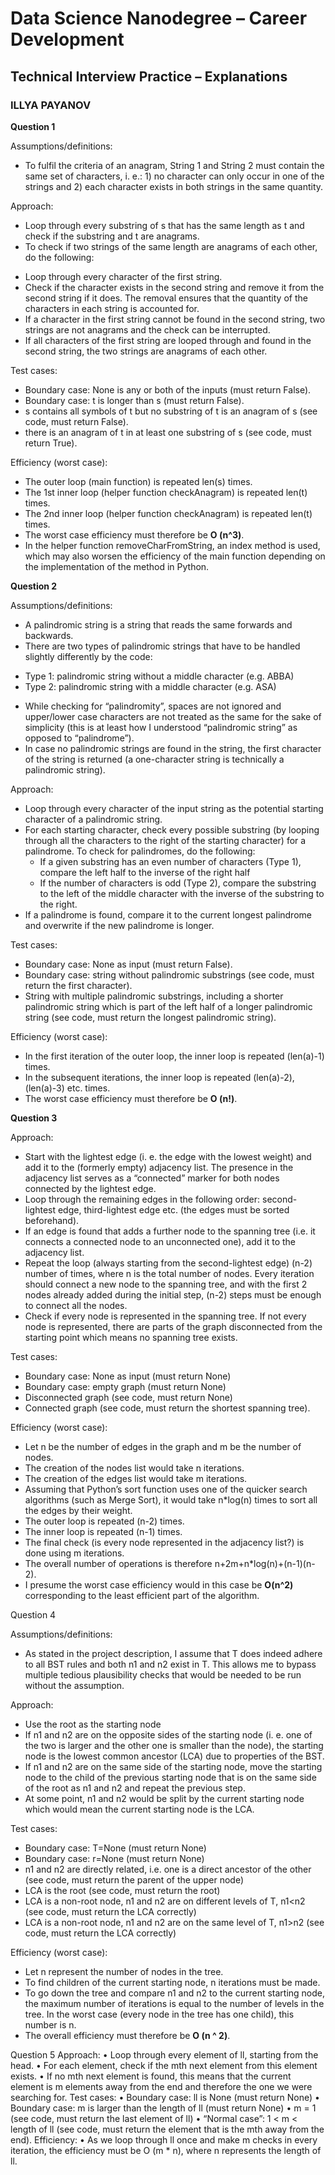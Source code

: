 # Data Science Nanodegree – Career Development
## Technical Interview Practice – Explanations
### ILLYA PAYANOV

**Question 1**

Assumptions/definitions:

*	To fulfil the criteria of an anagram, String 1 and String 2 must contain the same set of characters, i. e.: 1) no character can only occur in one of the strings and 2) each character exists in both strings in the same quantity.

Approach:
*	Loop through every substring of s that has the same length as t and check if the substring and t are anagrams.
*	To check if two strings of the same length are anagrams of each other, do the following:
  -	Loop through every character of the first string.
  -	Check if the character exists in the second string and remove it from the second string if it does. The removal ensures that the quantity of the characters in each string is accounted for.
  -	If a character in the first string cannot be found in the second string, two strings are not anagrams and the check can be interrupted.
  -	If all characters of the first string are looped through and found in the second string, the two strings are anagrams of each other.

Test cases:
*	Boundary case: None is any or both of the inputs (must return False).
*	Boundary case: t is longer than s (must return False).
*	s contains all symbols of t but no substring of t is an anagram of s (see code, must return False).
*	there is an anagram of t in at least one substring of s (see code, must return True).

Efficiency (worst case):
*	The outer loop (main function) is repeated len(s) times.
* The 1st inner loop (helper function checkAnagram) is repeated len(t) times.
*	The 2nd inner loop (helper function checkAnagram) is repeated len(t) times.
*	The worst case efficiency must therefore be **O (n^3)**.
*	In the helper function removeCharFromString, an index method is used, which may also worsen the efficiency of the main function depending on the implementation of the method in Python.

**Question 2**

Assumptions/definitions:

*	A palindromic string is a string that reads the same forwards and backwards.
*	There are two types of palindromic strings that have to be handled slightly differently by the code:
  -	Type 1: palindromic string without a middle character (e.g. ABBA)
  -	Type 2: palindromic string with a middle character (e.g. ASA)
*	While checking for “palindromity”, spaces are not ignored and upper/lower case characters are not treated as the same for the sake of simplicity (this is at least how I understood “palindromic string” as opposed to “palindrome”).
*	In case no palindromic strings are found in the string, the first character of the string is returned (a one-character string is technically a palindromic string). 

Approach:

*	Loop through every character of the input string as the potential starting character of a palindromic string.
* For each starting character, check every possible substring (by looping through all the characters to the right of the starting character) for a palindrome. To check for palindromes, do the following:
  - If a given substring has an even number of characters (Type 1), compare the left half to the inverse of the right half
  - If the number of characters is odd (Type 2), compare the substring to the left of the middle character with the inverse of the substring to the right.
* If a palindrome is found, compare it to the current longest palindrome and overwrite if the new palindrome is longer.

Test cases:
*	Boundary case: None as input (must return False).
*	Boundary case: string without palindromic substrings (see code, must return the first character).
*	String with multiple palindromic substrings, including a shorter palindromic string which is part of the left half of a longer palindromic string (see code, must return the longest palindromic string).

Efficiency (worst case):
*	In the first iteration of the outer loop, the inner loop is repeated (len(a)-1) times.
* In the subsequent iterations, the inner loop is repeated (len(a)-2), (len(a)-3) etc. times.
*	The worst case efficiency must therefore be **O (n!)**.

**Question 3**

Approach:
*	Start with the lightest edge (i. e. the edge with the lowest weight) and add it to the (formerly empty) adjacency list. The presence in the adjacency list serves as a “connected” marker for both nodes connected by the lightest edge.
*	Loop through the remaining edges in the following order: second-lightest edge, third-lightest edge etc. (the edges must be sorted beforehand).
*	If an edge is found that adds a further node to the spanning tree (i.e. it connects a connected node to an unconnected one), add it to the adjacency list.
*	Repeat the loop (always starting from the second-lightest edge) (n-2) number of times, where n is the total number of nodes. 
Every iteration should connect a new node to the spanning tree, and with the first 2 nodes already added during the initial step, (n-2) steps must be enough to connect all the nodes.
*	Check if every node is represented in the spanning tree. If not every node is represented, there are parts of the graph disconnected from the starting point which means no spanning tree exists.

Test cases:
*	Boundary case: None as input (must return None)
*	Boundary case: empty graph (must return None)
*	Disconnected graph (see code, must return None)
*	Connected graph (see code, must return the shortest spanning tree).

Efficiency (worst case):
*	Let n be the number of edges in the graph and m be the number of nodes.
* The creation of the nodes list would take n iterations.
*	The creation of the edges list would take m iterations.
*	Assuming that Python’s sort function uses one of the quicker search algorithms (such as Merge Sort), it would take n*log(n) times to sort all the edges by their weight.
*	The outer loop is repeated (n-2) times.
*	The inner loop is repeated (n-1) times.
*	The final check (is every node represented in the adjacency list?) is done using m iterations.
*	The overall number of operations is therefore n+2m+n*log(n)+(n-1)(n-2).
*	I presume the worst case efficiency would in this case be **O(n^2)** corresponding to the least efficient part of the algorithm.
	
Question 4

Assumptions/definitions:

* As stated in the project description, I assume that T does indeed adhere to all BST rules and both n1 and n2 exist in T. This allows me to bypass multiple tedious plausibility checks that would be needed to be run without the assumption.

Approach:
* Use the root as the starting node
* If n1 and n2 are on the opposite sides of the starting node (i. e. one of the two is larger and the other one is smaller than the node), the starting node is the lowest common ancestor (LCA) due to properties of the BST.
* If n1 and n2 are on the same side of the starting node, move the starting node to the child of the previous starting node that is on the same side of the root as n1 and n2 and repeat the previous step.
* At some point, n1 and n2 would be split by the current starting node which would mean the current starting node is the LCA.

Test cases:
* Boundary case: T=None (must return None)
* Boundary case: r=None (must return None)
* n1 and n2 are directly related, i.e. one is a direct ancestor of the other (see code, must return the parent of the upper node)
* LCA is the root (see code, must return the root)
* LCA is a non-root node, n1 and n2 are on different levels of T, n1<n2 (see code, must return the LCA correctly)
* LCA is a non-root node, n1 and n2 are on the same level of T, n1>n2 (see code, must return the LCA correctly)

Efficiency (worst case): 
* Let n represent the number of nodes in the tree.
* To find children of the current starting node, n iterations must be made.
* To go down the tree and compare n1 and n2 to the current starting node, the maximum number of iterations is equal to the number of levels in the tree. In the worst case (every node in the tree has one child), this number is n.
* The overall efficiency must therefore be **O (n ^ 2)**.

Question 5
Approach:
•	Loop through every element of ll, starting from the head.
•	For each element, check if the mth next element from this element exists.
•	If no mth  next element is found, this means that the current element is m elements away from the end and therefore the one we were searching for.
Test cases:
•	Boundary case: ll is None (must return None)
•	Boundary case: m is larger than the length of ll (must return None)
•	m = 1 (see code, must return the last element of ll)
•	“Normal case”: 1 < m < length of ll (see code, must return the element that is the mth away from the end).
Efficiency:
•	As we loop through ll once and make m checks in every iteration, the efficiency must be O (m * n), where n represents the length of ll.
